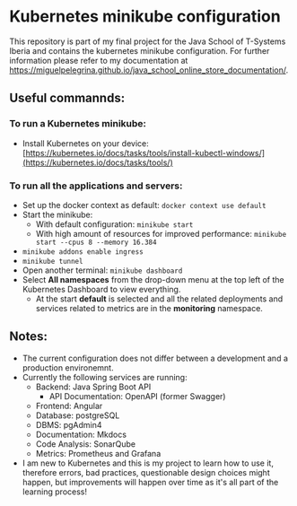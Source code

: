 # Kubernetes minikube configuration

This repository is part of my final project for the Java School of T-Systems Iberia and contains the kubernetes minikube configuration. For further information please refer to my documentation at https://miguelpelegrina.github.io/java_school_online_store_documentation/.

## Useful commannds:

### To run a Kubernetes minikube:
- Install Kubernetes on your device: [https://kubernetes.io/docs/tasks/tools/install-kubectl-windows/](https://kubernetes.io/docs/tasks/tools/)

### To run all the applications and servers:
- Set up the docker context as default: ```docker context use default```
- Start the minikube:
  - With default configuration: ```minikube start```
  - With high amount of resources for improved performance: ```minikube start --cpus 8 --memory 16.384```
- ```minikube addons enable ingress```
- ```minikube tunnel```
- Open another terminal: ```minikube dashboard```
- Select __All namespaces__ from the drop-down menu at the top left of the Kubernetes Dashboard to view everything.
  - At the start __default__ is selected and all the related deployments and services related to metrics are in the __monitoring__ namespace.

## Notes:
- The current configuration does not differ between a development and a production environemnt.
- Currently the following services are running:
  - Backend: Java Spring Boot API 
    - API Documentation: OpenAPI (former Swagger)  
  - Frontend: Angular 
  - Database: postgreSQL 
  - DBMS: pgAdmin4 
  - Documentation: Mkdocs
  - Code Analysis: SonarQube
  - Metrics: Prometheus and Grafana  
- I am new to Kubernetes and this is my project to learn how to use it, therefore errors, bad practices, questionable design choices might happen, but improvements will happen over time as it's all part of the learning process!   
